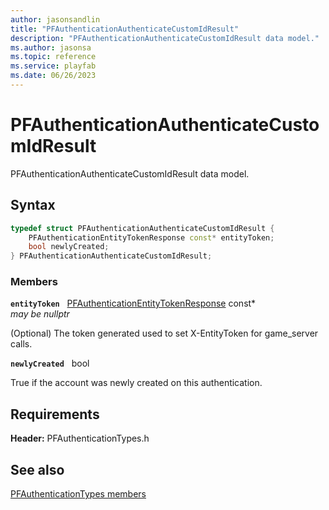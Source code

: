 ```yaml
---
author: jasonsandlin
title: "PFAuthenticationAuthenticateCustomIdResult"
description: "PFAuthenticationAuthenticateCustomIdResult data model."
ms.author: jasonsa
ms.topic: reference
ms.service: playfab
ms.date: 06/26/2023
---
```


# PFAuthenticationAuthenticateCustomIdResult  

PFAuthenticationAuthenticateCustomIdResult data model.  

## Syntax  
  
```cpp
typedef struct PFAuthenticationAuthenticateCustomIdResult {  
    PFAuthenticationEntityTokenResponse const* entityToken;  
    bool newlyCreated;  
} PFAuthenticationAuthenticateCustomIdResult;  
```
  
### Members  
  
**`entityToken`** &nbsp; [PFAuthenticationEntityTokenResponse](pfauthenticationentitytokenresponse.md) const*  
*may be nullptr*  
  
(Optional) The token generated used to set X-EntityToken for game_server calls.
  
**`newlyCreated`** &nbsp; bool  
  
True if the account was newly created on this authentication.
  
  
## Requirements  
  
**Header:** PFAuthenticationTypes.h
  
## See also  
[PFAuthenticationTypes members](../pfauthenticationtypes_members.md)  

  
  
